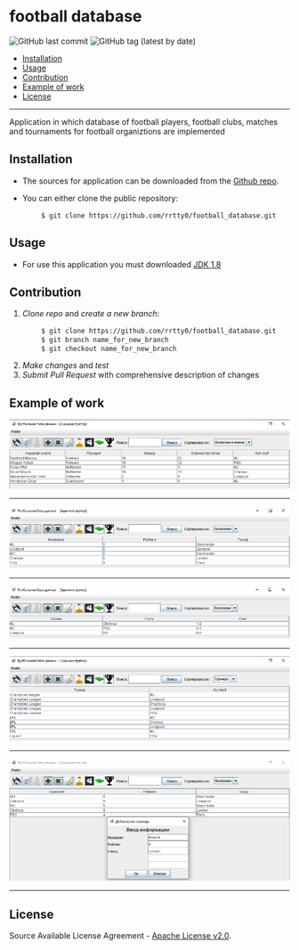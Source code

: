# football database

![GitHub last commit](https://img.shields.io/github/last-commit/rrtty0/football_database?style=plastic)
![GitHub tag (latest by date)](https://img.shields.io/github/v/tag/rrtty0/football_database?style=plastic)

- [Installation](#anc1)
- [Usage](#anc2)
- [Contribution](#anc3)
- [Example of work](#anc4)
- [License](#anc5)

---

Application in which database of football players, football clubs, matches and tournaments for football organiztions are implemented

<a id="anc1"></a>

## Installation
- The sources for application can be downloaded from the [Github repo](https://github.com/rrtty0/football_database.git).

* You can either clone the public repository:
```
        $ git clone https://github.com/rrtty0/football_database.git 
```
<a id="anc2"></a>

## Usage

- For use this application you must downloaded [JDK 1.8](https://www.oracle.com/ru/java/technologies/javase/javase8-archive-downloads.html)

<a id="anc3"></a>

## Contribution
1. _Clone repo_ and _create a new branch_:
```
        $ git clone https://github.com/rrtty0/football_database.git
        $ git branch name_for_new_branch
        $ git checkout name_for_new_branch
```
2. _Make changes_ and _test_
3. _Submit Pull Request_ with comprehensive description of changes

<a id="anc4"></a>

## Example of work

![code](./docs/screen_for_readme_1.png)

---

![code](./docs/screen_for_readme_2.png)

---

![code](./docs/screen_for_readme_3.png)

---

![code](./docs/screen_for_readme_4.png)

---

![code](./docs/screen_for_readme_5.png)

---

<a id="anc5"></a>

## License
Source Available License Agreement - [Apache License v2.0](./LICENSE).